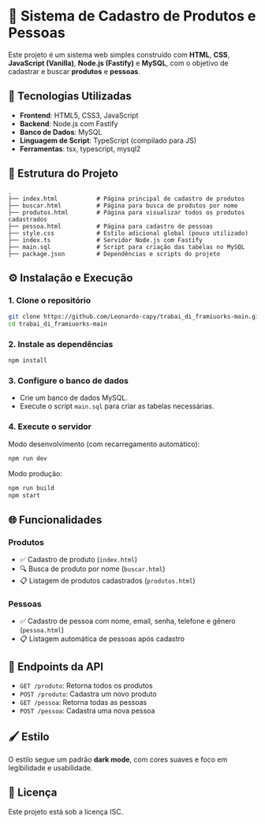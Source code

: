 
# 🛒 Sistema de Cadastro de Produtos e Pessoas

Este projeto é um sistema web simples construído com **HTML**, **CSS**, **JavaScript (Vanilla)**, **Node.js (Fastify)** e **MySQL**, com o objetivo de cadastrar e buscar **produtos** e **pessoas**.

## 🔧 Tecnologias Utilizadas

- **Frontend**: HTML5, CSS3, JavaScript
- **Backend**: Node.js com Fastify
- **Banco de Dados**: MySQL
- **Linguagem de Script**: TypeScript (compilado para JS)
- **Ferramentas**: tsx, typescript, mysql2

## 📁 Estrutura do Projeto

```
.
├── index.html           # Página principal de cadastro de produtos
├── buscar.html          # Página para busca de produtos por nome
├── produtos.html        # Página para visualizar todos os produtos cadastrados
├── pessoa.html          # Página para cadastro de pessoas
├── style.css            # Estilo adicional global (pouco utilizado)
├── index.ts             # Servidor Node.js com Fastify
├── main.sql             # Script para criação das tabelas no MySQL
├── package.json         # Dependências e scripts do projeto
```

## ⚙️ Instalação e Execução

### 1. Clone o repositório

```bash
git clone https://github.com/Leonardo-capy/trabai_di_framiuorks-main.git
cd trabai_di_framiuorks-main
```

### 2. Instale as dependências

```bash
npm install
```

### 3. Configure o banco de dados

- Crie um banco de dados MySQL.
- Execute o script `main.sql` para criar as tabelas necessárias.

### 4. Execute o servidor

Modo desenvolvimento (com recarregamento automático):

```bash
npm run dev
```

Modo produção:

```bash
npm run build
npm start
```

## 🌐 Funcionalidades

### Produtos

- ✅ Cadastro de produto (`index.html`)
- 🔍 Busca de produto por nome (`buscar.html`)
- 📋 Listagem de produtos cadastrados (`produtos.html`)

### Pessoas

- ✅ Cadastro de pessoa com nome, email, senha, telefone e gênero (`pessoa.html`)
- 📋 Listagem automática de pessoas após cadastro

## 📂 Endpoints da API

- `GET /produto`: Retorna todos os produtos
- `POST /produto`: Cadastra um novo produto
- `GET /pessoa`: Retorna todas as pessoas
- `POST /pessoa`: Cadastra uma nova pessoa

## 🖌️ Estilo

O estilo segue um padrão **dark mode**, com cores suaves e foco em legibilidade e usabilidade.

## 📄 Licença

Este projeto está sob a licença ISC.
